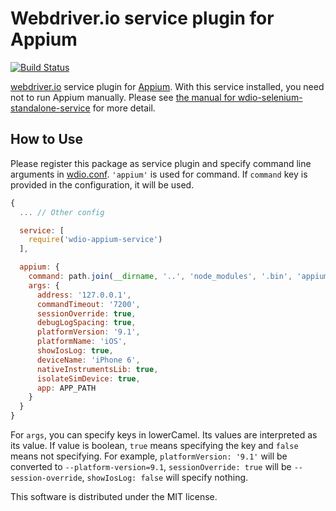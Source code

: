 Webdriver.io service plugin for Appium
======================================
[![Build Status](https://travis-ci.org/rhysd/wdio-appium-service.svg?branch=master)](https://travis-ci.org/rhysd/wdio-appium-service)

[webdriver.io](http://webdriver.io/) service plugin for [Appium](http://appium.io/).  With this service installed, you need not to run Appium manually.  Please see [the manual for wdio-selenium-standalone-service](http://webdriver.io/guide/services/selenium-standalone.html) for more detail.

## How to Use

Please register this package as service plugin and specify command line arguments in [wdio.conf](http://webdriver.io/guide/getstarted/configuration.html).  `'appium'` is used for command.  If `command` key is provided in the configuration, it will be used.

```javascript
{
  ... // Other config

  service: [
    require('wdio-appium-service')
  ],

  appium: {
    command: path.join(__dirname, '..', 'node_modules', '.bin', 'appium'),
    args: {
      address: '127.0.0.1',
      commandTimeout: '7200',
      sessionOverride: true,
      debugLogSpacing: true,
      platformVersion: '9.1',
      platformName: 'iOS',
      showIosLog: true,
      deviceName: 'iPhone 6',
      nativeInstrumentsLib: true,
      isolateSimDevice: true,
      app: APP_PATH
    }
  }
}
```

For `args`, you can specify keys in lowerCamel.  Its values are interpreted as its value.  If value is boolean, `true` means specifying the key and `false` means not specifying.  For example, `platformVersion: '9.1'` will be converted to `--platform-version=9.1`, `sessionOverride: true` will be `--session-override`, `showIosLog: false` will specify nothing.

This software is distributed under the MIT license.
